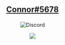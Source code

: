## <p align="center"><a href="https://connorsc.com" target="_blank">Connor#5678</a></p>
<p align="center"><img src="https://discord.c99.nl/widget/theme-4/431511164124659742.png" alt="Discord"/></p>
<p align="center"><img src="https://github-readme-stats.vercel.app/api/top-langs/?username=connorsc1&theme=blueberry&hide_border=false&include_all_commits=true&count_private=true&layout=compact" /></p>
<p align="center"><img rc="https://github-readme-stats.vercel.app/api?username=connorsc1&theme=blueberry&hide_border=false&include_all_commits=true&count_private=true"/></p>
